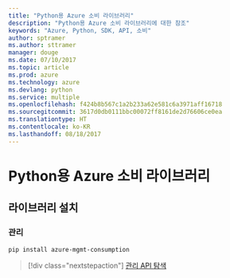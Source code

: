 ```yaml
---
title: "Python용 Azure 소비 라이브러리"
description: "Python용 Azure 소비 라이브러리에 대한 참조"
keywords: "Azure, Python, SDK, API, 소비"
author: sptramer
ms.author: sttramer
manager: douge
ms.date: 07/10/2017
ms.topic: article
ms.prod: azure
ms.technology: azure
ms.devlang: python
ms.service: multiple
ms.openlocfilehash: f424b8b567c1a2b233a62e581c6a3971aff16718
ms.sourcegitcommit: 3617d0db0111bbc00072ff8161de2d76606ce0ea
ms.translationtype: HT
ms.contentlocale: ko-KR
ms.lasthandoff: 08/18/2017
---
```

# <a name="azure-consumption-libraries-for-python"></a>Python용 Azure 소비 라이브러리

## <a name="install-the-libraries"></a>라이브러리 설치


### <a name="management"></a>관리

```bash
pip install azure-mgmt-consumption
```
> [!div class="nextstepaction"]
> [관리 API 탐색](/python/api/overview/azure/consumption/managementlibrary)